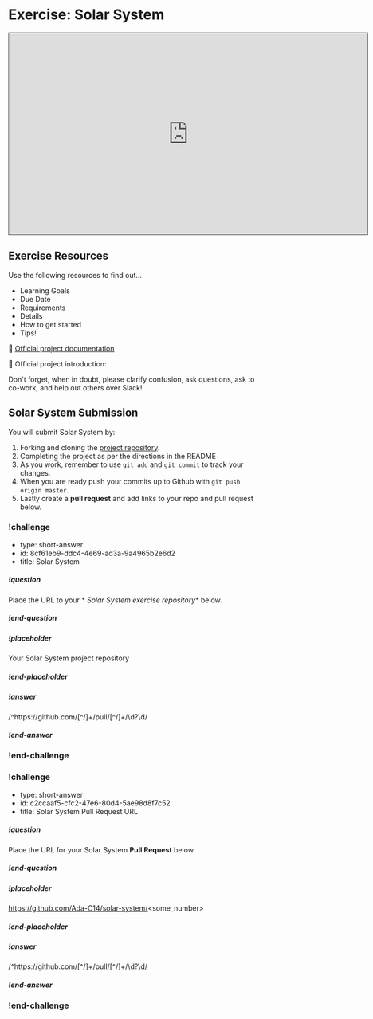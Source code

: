 # Exercise:  Solar System

<iframe src="https://adaacademy.hosted.panopto.com/Panopto/Pages/Embed.aspx?id=7f4bacc5-6893-4f62-817a-ac3901602fb4&autoplay=false&offerviewer=true&showtitle=true&showbrand=false&start=0&interactivity=all" height="405" width="720" style="border: 1px solid #464646;" allowfullscreen allow="autoplay"></iframe>

## Exercise Resources

Use the following resources to find out...

- Learning Goals
- Due Date
- Requirements
- Details
- How to get started
- Tips!

🌟 [Official project documentation](https://github.com/ada-c14/solar-system)

🌟 Official project introduction:

Don't forget, when in doubt, please clarify confusion, ask questions, ask to co-work, and help out others over Slack!

## Solar System Submission

You will submit Solar System by:

1.  Forking and cloning the [project repository](https://github.com/Ada-C14/solar-system).
1.  Completing the project as per the directions in the README
1.  As you work, remember to use `git add` and `git commit` to track your changes.
1.  When you are ready push your commits up to Github with `git push origin master`.
1.  Lastly create a **pull request** and add links to your repo and pull request below.
  


### !challenge

* type: short-answer
* id: 8cf61eb9-ddc4-4e69-ad3a-9a4965b2e6d2
* title: Solar System

##### !question


Place the URL to your _* Solar System exercise repository*_ below.

##### !end-question

##### !placeholder

Your Solar System project repository

##### !end-placeholder
##### !answer

/^https:\/\/github\.com\/[^\/]+\/pull\/[^\/]+\/\d?\d/

##### !end-answer



### !end-challenge

### !challenge

* type: short-answer
* id: c2ccaaf5-cfc2-47e6-80d4-5ae98d8f7c52
* title: Solar System Pull Request URL

##### !question

Place the URL for your Solar System **Pull Request** below.

##### !end-question

##### !placeholder

https://github.com/Ada-C14/solar-system/<some_number>

##### !end-placeholder

##### !answer

/^https:\/\/github\.com\/[^\/]+\/pull\/[^\/]+\/\d?\d/

##### !end-answer

### !end-challenge
